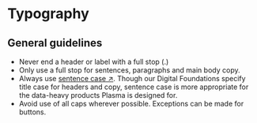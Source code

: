 # Typography

## General guidelines

* Never end a header or label with a full stop \(.\)
* Only use a full stop for sentences, paragraphs and main body copy.
* Always use [sentence case ↗](https://en.wikipedia.org/wiki/Letter_case#Sentence_case). Though our Digital Foundations specify title case for headers and copy, sentence case is more appropriate for the data-heavy products Plasma is designed for.
* Avoid use of all caps wherever possible. Exceptions can be made for buttons.

